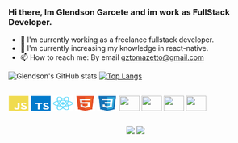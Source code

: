 ### Hi there, Im Glendson Garcete and im work as FullStack Developer.

- 🔭 I'm currently working as a freelance fullstack developer.
- 🌱 I'm currently increasing my knowledge in react-native.
- 📫 How to reach me: By email gztomazetto@gmail.com


![Glendson's GitHub stats](https://github-readme-stats.vercel.app/api?username=glendson&show_icons=true&theme=radical)
[![Top Langs](https://github-readme-stats.vercel.app/api/top-langs/?username=glendson&layout=compact&theme=dark)](https://github.com/glendson/github-readme-stats)

<div style="display: inline_block"><br>
  <img align="center" alt="Js" height="30" width="40" src="https://raw.githubusercontent.com/devicons/devicon/master/icons/javascript/javascript-plain.svg">
  <img align="center" alt="Ts" height="30" width="40" src="https://raw.githubusercontent.com/devicons/devicon/master/icons/typescript/typescript-plain.svg">
  <img align="center" alt="React" height="30" width="40" src="https://raw.githubusercontent.com/devicons/devicon/master/icons/react/react-original.svg">
  <img align="center" alt="HTML" height="30" width="40" src="https://raw.githubusercontent.com/devicons/devicon/master/icons/html5/html5-original.svg">
  <img align="center" alt="CSS" height="30" width="40" src="https://raw.githubusercontent.com/devicons/devicon/master/icons/css3/css3-original.svg">  
  <img align="center" alt"TailwindCSS" height="30" width="40" src="https://cdn.jsdelivr.net/gh/devicons/devicon/icons/tailwindcss/tailwindcss-plain.svg" />  
  <img align="center" alt"NodeJS" height="30" width="40" src="https://cdn.jsdelivr.net/gh/devicons/devicon/icons/nodejs/nodejs-original-wordmark.svg" />
  <img align="center" alt"NextJS" height="30" width="40" src="https://cdn.jsdelivr.net/gh/devicons/devicon/icons/nextjs/nextjs-original-wordmark.svg" />
  <img align="center" alt"NestJS" height="30" width="40" src="https://cdn.jsdelivr.net/gh/devicons/devicon/icons/nestjs/nestjs-plain-wordmark.svg" />
</div>
  
  ##
  
<div align="center"> 
  <a href = "mailto:gztomazetto@gmail.com"><img src="https://img.shields.io/badge/-Gmail-%23333?style=for-the-badge&logo=gmail&logoColor=white" target="_blank"></a>
  <a href="https://www.linkedin.com/in/glendson-zeus-tomazetto-garcete-a2a0b190" target="_blank"><img src="https://img.shields.io/badge/-LinkedIn-%230077B5?style=for-the-badge&logo=linkedin&logoColor=white" target="_blank"></a> 
  
</div>

